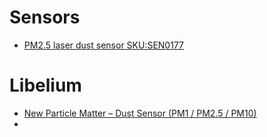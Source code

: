 # Sensors

- [PM2.5 laser dust sensor SKU:SEN0177](https://www.dfrobot.com/wiki/index.php/PM2.5_laser_dust_sensor_SKU:SEN0177)

# Libelium
- [New Particle Matter – Dust Sensor (PM1 / PM2.5 / PM10)](http://www.libelium.com/particle-matter-dust-sensor-pm1-pm25-pm10-air-quality-smart-cities/)
- [](http://www.libelium.com/downloads/documentation/gases_sensor_board_pro.pdf)